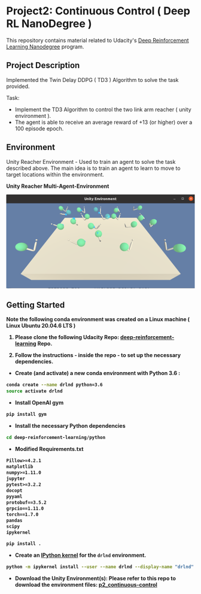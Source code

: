 [//]: # (Image References)
[image1]: data_files/exp0_mutli_agent_training.png "Multi_Agent_Training"

# Project2: Continuous Control ( Deep RL NanoDegree )

This repository contains material related to Udacity's [Deep Reinforcement Learning Nanodegree](https://www.udacity.com/course/deep-reinforcement-learning-nanodegree--nd893) program. 

## Project Description

Implemented the Twin Delay DDPG ( TD3 ) Algorithm to solve the task provided. 

Task:
- Implement the TD3 Algorithm to control the two link arm reacher ( unity environment ).
- The agent is able to receive an average reward of +13 (or higher) over a 100 episode epoch.


## Environment

Unity Reacher Environment - Used to train an agent to solve the task described above. The main idea is to train an agent to learn to move to target locations within the environment. 

<b>**Unity Reacher Multi-Agent-Environment**</cebnter>

![alt text][image1] 

## Getting Started 

Note the following conda environment was created on a Linux machine ( __Linux Ubuntu 20.04.6 LTS__ ) 

1. Please clone the following Udacity Repo: [deep-reinforcement-learning](https://github.com/udacity/deep-reinforcement-learning) Repo.

2. Follow the instructions - inside the repo - to set up the necessary dependencies. 
* Create (and activate) a new conda environment with Python 3.6 : 
```bash
conda create --name drlnd python=3.6
source activate drlnd
```
* Install OpenAI gym
```bash
pip install gym
```
* Install the necessary Python dependencies 
```bash
cd deep-reinforcement-learning/python
```
- Modified Requirements.txt 
```text
Pillow>=4.2.1
matplotlib
numpy>=1.11.0
jupyter
pytest>=3.2.2
docopt
pyyaml
protobuf==3.5.2
grpcio==1.11.0
torch==1.7.0
pandas
scipy
ipykernel
```
```bash
pip install .
```
* Create an [IPython kernel](http://ipython.readthedocs.io/en/stable/install/kernel_install.html) for the `drlnd` environment. 
```bash
python -m ipykernel install --user --name drlnd --display-name "drlnd"
```
* Download the Unity Environment(s):
Please refer to this repo to download the environment files: [p2_continuous-control](https://github.com/udacity/deep-reinforcement-learning/tree/master/p2_continuous-control)
